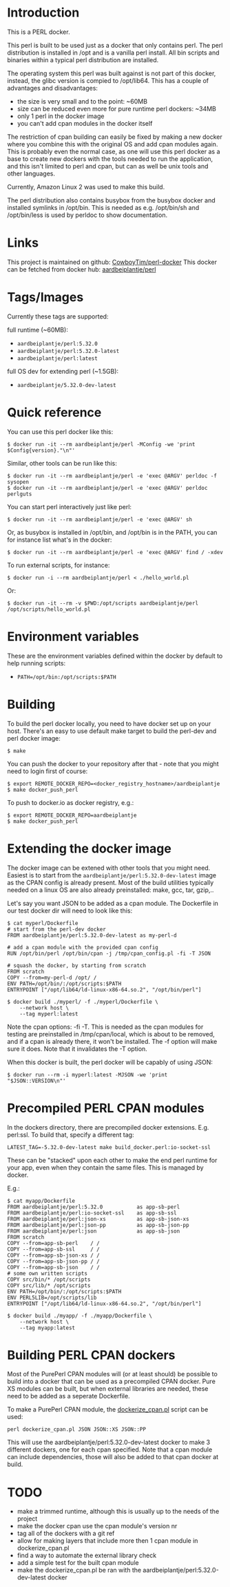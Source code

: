 # Introduction

This is a PERL docker.

This perl is built to be used just as a docker that only contains perl. The
perl distribution is installed in /opt and is a vanilla perl install. All bin
scripts and binaries within a typical perl distribution are installed.

The operating system this perl was built against is not part of this docker,
instead, the glibc version is compied to /opt/lib64. This has a couple of
advantages and disadvantages:

* the size is very small and to the point: ~60MB
* size can be reduced even more for pure runtime perl dockers: ~34MB
* only 1 perl in the docker image
* you can't add cpan modules in the docker itself

The restriction of cpan building can easily be fixed by making a new docker
where you combine this with the original OS and add cpan modules again. This is
probably even the normal case, as one will use this perl docker as a base to
create new dockers with the tools needed to run the application, and this isn't
limited to perl and cpan, but can as well be unix tools and other languages.

Currently, Amazon Linux 2 was used to make this build.

The perl distribution also contains busybox from the busybox docker and
installed symlinks in /opt/bin. This is needed as e.g. /opt/bin/sh and
/opt/bin/less is used by perldoc to show documentation.

# Links

This project is maintained on github: [CowboyTim/perl-docker](https://github.com/CowboyTim/perl-docker)
This docker can be fetched from docker hub: [aardbeiplantje/perl](https://hub.docker.com/r/aardbeiplantje/perl)

# Tags/Images

Currently these tags are supported:

full runtime (~60MB):
* `aardbeiplantje/perl:5.32.0`
* `aardbeiplantje/perl:5.32.0-latest`
* `aardbeiplantje/perl:latest`

full OS dev for extending perl (~1.5GB):
* `aardbeiplantje/5.32.0-dev-latest`


# Quick reference

You can use this perl docker like this:

    $ docker run -it --rm aardbeiplantje/perl -MConfig -we 'print $Config{version}."\n"'

Similar, other tools can be run like this:

    $ docker run -it --rm aardbeiplantje/perl -e 'exec @ARGV' perldoc -f sysopen
    $ docker run -it --rm aardbeiplantje/perl -e 'exec @ARGV' perldoc perlguts

You can start perl interactively just like perl:

    $ docker run -it --rm aardbeiplantje/perl -e 'exec @ARGV' sh

Or, as busybox is installed in /opt/bin, and /opt/bin is in the PATH, you can
for instance list what's in the docker:

    $ docker run -it --rm aardbeiplantje/perl -e 'exec @ARGV' find / -xdev

To run external scripts, for instance:

    $ docker run -i --rm aardbeiplantje/perl < ./hello_world.pl

Or:

    $ docker run -it --rm -v $PWD:/opt/scripts aardbeiplantje/perl /opt/scripts/hello_world.pl

# Environment variables

These are the environment variables defined within the docker by default to
help running scripts:

* `PATH=/opt/bin:/opt/scripts:$PATH`

# Building

To build the perl docker locally, you need to have docker set up on your host.
There's an easy to use default make target to build the perl-dev and perl
docker image:

    $ make

You can push the docker to your repository after that - note that you might
need to login first of course:

    $ export REMOTE_DOCKER_REPO=<docker_registry_hostname>/aardbeiplantje
    $ make docker_push_perl

To push to docker.io as docker registry, e.g.:

    $ export REMOTE_DOCKER_REPO=aardbeiplantje
    $ make docker_push_perl

# Extending the docker image

The docker image can be extened with other tools that you might need. Easiest
is to start from the `aardbeiplantje/perl:5.32.0-dev-latest` image as the CPAN
config is already present. Most of the build utilities typically needed on a
linux OS are also already preinstalled: make, gcc, tar, gzip,..

Let's say you want JSON to be added as a cpan module. The Dockerfile in our
test docker dir will need to look like this:

    $ cat myperl/Dockerfile
    # start from the perl-dev docker
    FROM aardbeiplantje/perl:5.32.0-dev-latest as my-perl-d

    # add a cpan module with the provided cpan config
    RUN /opt/bin/perl /opt/bin/cpan -j /tmp/cpan_config.pl -fi -T JSON

    # squash the docker, by starting from scratch
    FROM scratch
    COPY --from=my-perl-d /opt/ /
    ENV PATH=/opt/bin/:/opt/scripts:$PATH
    ENTRYPOINT ["/opt/lib64/ld-linux-x86-64.so.2", "/opt/bin/perl"]

    $ docker build ./myperl/ -f ./myperl/Dockerfile \
        --network host \
        --tag myperl:latest 

Note the cpan options: -fi -T. This is needed as the cpan modules for testing
are preinstalled in /tmp/cpan/local, which is about to be removed, and if a
cpan is already there, it won't be installed. The -f option will make sure it
does. Note that it invalidates the -T option.

When this docker is built, the perl docker will be capably of using JSON:

    $ docker run --rm -i myperl:latest -MJSON -we 'print "$JSON::VERSION\n"'

# Precompiled PERL CPAN modules

In the dockers directory, there are precompiled docker extensions. E.g.
perl:ssl. To build that, specify a different tag:

    LATEST_TAG=-5.32.0-dev-latest make build_docker.perl:io-socket-ssl

These can be "stacked" upon each other to make the end perl runtime for your
app, even when they contain the same files. This is managed by docker. 

E.g.:

    $ cat myapp/Dockerfile
    FROM aardbeiplantje/perl:5.32.0           as app-sb-perl
    FROM aardbeiplantje/perl:io-socket-ssl    as app-sb-ssl
    FROM aardbeiplantje/perl:json-xs          as app-sb-json-xs
    FROM aardbeiplantje/perl:json-pp          as app-sb-json-pp
    FROM aardbeiplantje/perl:json             as app-sb-json
    FROM scratch
    COPY --from=app-sb-perl    / /
    COPY --from=app-sb-ssl     / /
    COPY --from=app-sb-json-xs / /
    COPY --from=app-sb-json-pp / /
    COPY --from=app-sb-json    / /
    # some own written scripts
    COPY src/bin/* /opt/scripts
    COPY src/lib/* /opt/scripts
    ENV PATH=/opt/bin/:/opt/scripts:$PATH
    ENV PERL5LIB=/opt/scripts/lib
    ENTRYPOINT ["/opt/lib64/ld-linux-x86-64.so.2", "/opt/bin/perl"]

    $ docker build ./myapp/ -f ./myapp/Dockerfile \
        --network host \
        --tag myapp:latest 

# Building PERL CPAN dockers

Most of the PurePerl CPAN modules will (or at least should) be possible to
build into a docker that can be used as  a precompiled CPAN docker. Pure XS
modules can be built, but when external libraries are needed, these need to be
added as a seperate Dockerfile.

To make a PurePerl CPAN module, the [dockerize_cpan.pl](https://github.com/CowboyTim/perl-docker/blob/docker/dockerize_cpan.pl) script can be used:

    perl dockerize_cpan.pl JSON JSON::XS JSON::PP

This will use the aardbeiplantje/perl:5.32.0-dev-latest docker to make 3
different dockers, one for each cpan specified. Note that a cpan module can
include dependencies, those will also be added to that cpan docker at build.

# TODO

* make a trimmed runtime, although this is usually up to the needs of the project
* make the docker cpan use the cpan module's version nr
* tag all of the dockers with a git ref
* allow for making layers that include more then 1 cpan module in dockerize_cpan.pl
* find a way to automate the external library check
* add a simple test for the built cpan module
* make the dockerize_cpan.pl be ran with the aardbeiplantje/perl:5.32.0-dev-latest docker


